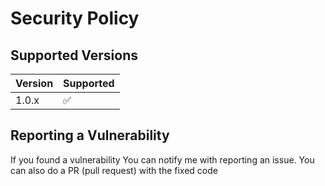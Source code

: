 # Security Policy

## Supported Versions


| Version | Supported          |
| ------- | ------------------ |
| 1.0.x   | :white_check_mark: |

## Reporting a Vulnerability

If you found a vulnerability You can notify me with reporting an issue. 
You can also do a PR (pull request) with the fixed code
